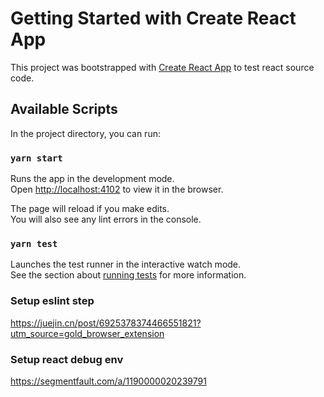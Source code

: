 # Getting Started with Create React App

This project was bootstrapped with [Create React App](https://github.com/facebook/create-react-app) to test react source code.

## Available Scripts

In the project directory, you can run:

### `yarn start`

Runs the app in the development mode.\
Open [http://localhost:4102](http://localhost:4102) to view it in the browser.

The page will reload if you make edits.\
You will also see any lint errors in the console.

### `yarn test`

Launches the test runner in the interactive watch mode.\
See the section about [running tests](https://facebook.github.io/create-react-app/docs/running-tests) for more information.


### Setup eslint step
https://juejin.cn/post/6925378374466551821?utm_source=gold_browser_extension

### Setup react debug env
https://segmentfault.com/a/1190000020239791
